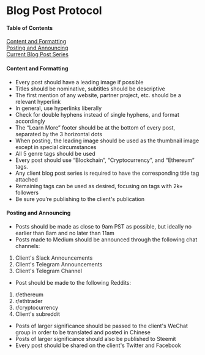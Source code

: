 # Blog Post Protocol

#### Table of Contents

[Content and Formatting](#content-and-formatting)  
[Posting and Announcing](#posting-and-announcing)  
[Current Blog Post Series](#current-blog-post-series)  

#### Content and Formatting

* Every post should have a leading image if possible
* Titles should be nominative, subtitles should be descriptive
* The first mention of any website, partner project, etc. should be a relevant hyperlink
* In general, use hyperlinks liberally
* Check for double hyphens instead of single hyphens, and format accordingly
* The “Learn More” footer should be at the bottom of every post, separated by the 3 horizontal dots
* When posting, the leading image should be used as the thumbnail image except in special circumstances
* All 5 genre tags should be used
* Every post should use “Blockchain”, “Cryptocurrency”, and “Ethereum” tags.
* Any client blog post series is required to have the corresponding title tag attached
* Remaining tags can be used as desired, focusing on tags with 2k+ followers
* Be sure you’re publishing to the client's publication

#### Posting and Announcing
* Posts should be made as close to 9am PST as possible, but ideally no earlier than 8am and no later than 11am
* Posts made to Medium should be announced through the following chat channels:
1. Client's Slack Announcements
2. Client's Telegram Announcements
3. Client's Telegram Channel
* Post should be made to the following Reddits:
1. r/ethereum
2. r/ethtrader
3. r/cryptocurrency
4. Client's subreddit
* Posts of larger significance should be passed to the client's WeChat group in order to be translated and posted in Chinese
* Posts of larger significance should also be published to Steemit
* Every post should be shared on the client's Twitter and Facebook
